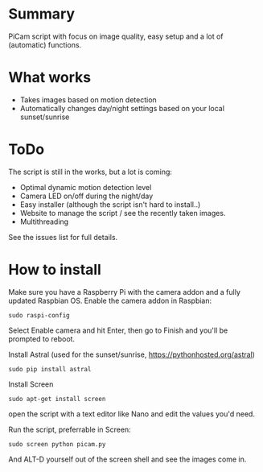 # Summary
PiCam script with focus on image quality, easy setup and a lot of (automatic) functions.

# What works
- Takes images based on motion detection
- Automatically changes day/night settings based on your local sunset/sunrise

# ToDo
The script is still in the works, but a lot is coming:
- Optimal dynamic motion detection level
- Camera LED on/off during the night/day
- Easy installer (although the script isn't hard to install..)
- Website to manage the script / see the recently taken images.
- Multithreading

See the issues list for full details.

# How to install
Make sure you have a Raspberry Pi with the camera addon and a fully updated Raspbian OS. Enable the camera addon in Raspbian:
```
sudo raspi-config
```
Select Enable camera and hit Enter, then go to Finish and you'll be prompted to reboot.

Install Astral (used for the sunset/sunrise, https://pythonhosted.org/astral)
```
sudo pip install astral
```

Install Screen
```
sudo apt-get install screen
```

open the script with a text editor like Nano and edit the values you'd need.

Run the script, preferrable in Screen:
```
sudo screen python picam.py
```
And ALT-D yourself out of the screen shell and see the images come in.
